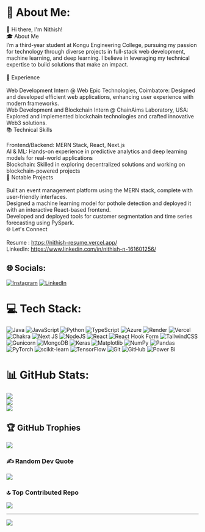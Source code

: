 # 💫 About Me:
👋 Hi there, I'm Nithish!<br>🎓 About Me<br>I’m a third-year student at Kongu Engineering College, pursuing my passion for technology through diverse projects in full-stack web development, machine learning, and deep learning. I believe in leveraging my technical expertise to build solutions that make an impact.<br><br>💼 Experience<br><br>Web Development Intern @ Web Epic Technologies, Coimbatore: Designed and developed efficient web applications, enhancing user experience with modern frameworks.<br>Web Development and Blockchain Intern @ ChainAims Laboratory, USA: Explored and implemented blockchain technologies and crafted innovative Web3 solutions.<br>📚 Technical Skills<br><br>Frontend/Backend: MERN Stack, React, Next.js<br>AI & ML: Hands-on experience in predictive analytics and deep learning models for real-world applications<br>Blockchain: Skilled in exploring decentralized solutions and working on blockchain-powered projects<br>🚀 Notable Projects<br><br>Built an event management platform using the MERN stack, complete with user-friendly interfaces.<br>Designed a machine learning model for pothole detection and deployed it with an interactive React-based frontend.<br>Developed and deployed tools for customer segmentation and time series forecasting using PySpark.<br>🌐 Let's Connect<br><br>Resume : https://nithish-resume.vercel.app/<br>LinkedIn: https://www.linkedin.com/in/nithish-n-161601256/<br>


## 🌐 Socials:
[![Instagram](https://img.shields.io/badge/Instagram-%23E4405F.svg?logo=Instagram&logoColor=white)](https://instagram.com/nithish_20) [![LinkedIn](https://img.shields.io/badge/LinkedIn-%230077B5.svg?logo=linkedin&logoColor=white)](https://linkedin.com/in/nithish-n-161601256) 

# 💻 Tech Stack:
![Java](https://img.shields.io/badge/java-%23ED8B00.svg?style=for-the-badge&logo=openjdk&logoColor=white) ![JavaScript](https://img.shields.io/badge/javascript-%23323330.svg?style=for-the-badge&logo=javascript&logoColor=%23F7DF1E) ![Python](https://img.shields.io/badge/python-3670A0?style=for-the-badge&logo=python&logoColor=ffdd54) ![TypeScript](https://img.shields.io/badge/typescript-%23007ACC.svg?style=for-the-badge&logo=typescript&logoColor=white) ![Azure](https://img.shields.io/badge/azure-%230072C6.svg?style=for-the-badge&logo=microsoftazure&logoColor=white) ![Render](https://img.shields.io/badge/Render-%46E3B7.svg?style=for-the-badge&logo=render&logoColor=white) ![Vercel](https://img.shields.io/badge/vercel-%23000000.svg?style=for-the-badge&logo=vercel&logoColor=white) ![Chakra](https://img.shields.io/badge/chakra-%234ED1C5.svg?style=for-the-badge&logo=chakraui&logoColor=white) ![Next JS](https://img.shields.io/badge/Next-black?style=for-the-badge&logo=next.js&logoColor=white) ![NodeJS](https://img.shields.io/badge/node.js-6DA55F?style=for-the-badge&logo=node.js&logoColor=white) ![React](https://img.shields.io/badge/react-%2320232a.svg?style=for-the-badge&logo=react&logoColor=%2361DAFB) ![React Hook Form](https://img.shields.io/badge/React%20Hook%20Form-%23EC5990.svg?style=for-the-badge&logo=reacthookform&logoColor=white) ![TailwindCSS](https://img.shields.io/badge/tailwindcss-%2338B2AC.svg?style=for-the-badge&logo=tailwind-css&logoColor=white) ![Gunicorn](https://img.shields.io/badge/gunicorn-%298729.svg?style=for-the-badge&logo=gunicorn&logoColor=white) ![MongoDB](https://img.shields.io/badge/MongoDB-%234ea94b.svg?style=for-the-badge&logo=mongodb&logoColor=white) ![Keras](https://img.shields.io/badge/Keras-%23D00000.svg?style=for-the-badge&logo=Keras&logoColor=white) ![Matplotlib](https://img.shields.io/badge/Matplotlib-%23ffffff.svg?style=for-the-badge&logo=Matplotlib&logoColor=black) ![NumPy](https://img.shields.io/badge/numpy-%23013243.svg?style=for-the-badge&logo=numpy&logoColor=white) ![Pandas](https://img.shields.io/badge/pandas-%23150458.svg?style=for-the-badge&logo=pandas&logoColor=white) ![PyTorch](https://img.shields.io/badge/PyTorch-%23EE4C2C.svg?style=for-the-badge&logo=PyTorch&logoColor=white) ![scikit-learn](https://img.shields.io/badge/scikit--learn-%23F7931E.svg?style=for-the-badge&logo=scikit-learn&logoColor=white) ![TensorFlow](https://img.shields.io/badge/TensorFlow-%23FF6F00.svg?style=for-the-badge&logo=TensorFlow&logoColor=white) ![Git](https://img.shields.io/badge/git-%23F05033.svg?style=for-the-badge&logo=git&logoColor=white) ![GitHub](https://img.shields.io/badge/github-%23121011.svg?style=for-the-badge&logo=github&logoColor=white) ![Power Bi](https://img.shields.io/badge/power_bi-F2C811?style=for-the-badge&logo=powerbi&logoColor=black)
# 📊 GitHub Stats:
![](https://github-readme-stats.vercel.app/api?username=Nithi2004&theme=dark&hide_border=false&include_all_commits=false&count_private=false)<br/>
![](https://github-readme-streak-stats.herokuapp.com/?user=Nithi2004&theme=dark&hide_border=false)<br/>
![](https://github-readme-stats.vercel.app/api/top-langs/?username=Nithi2004&theme=dark&hide_border=false&include_all_commits=false&count_private=false&layout=compact)

## 🏆 GitHub Trophies
![](https://github-profile-trophy.vercel.app/?username=Nithi2004&theme=radical&no-frame=false&no-bg=true&margin-w=4)

### ✍️ Random Dev Quote
![](https://quotes-github-readme.vercel.app/api?type=horizontal&theme=radical)

### 🔝 Top Contributed Repo
![](https://github-contributor-stats.vercel.app/api?username=Nithi2004&limit=5&theme=dark&combine_all_yearly_contributions=true)

---
[![](https://visitcount.itsvg.in/api?id=Nithi2004&icon=0&color=0)](https://visitcount.itsvg.in)

<!-- Proudly created with GPRM ( https://gprm.itsvg.in ) -->
